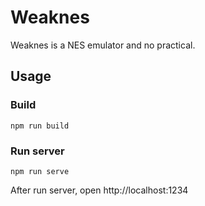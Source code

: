 # Weaknes

Weaknes is a NES emulator and no practical.

## Usage

### Build
```
npm run build
```

### Run server
```
npm run serve
```

After run server, open http://localhost:1234
